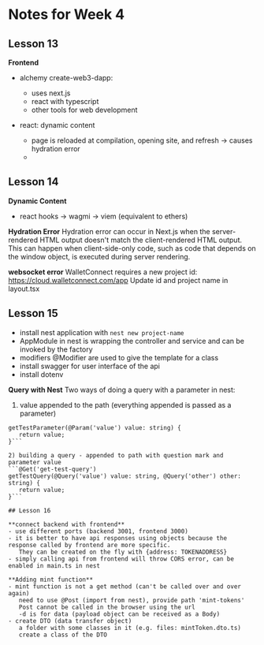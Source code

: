 # Notes for Week 4 #

## Lesson 13
**Frontend**
- alchemy create-web3-dapp:
   - uses next.js
   - react with typescript
   - other tools for web development

- react: dynamic content  
   - page is reloaded at compilation, opening site, and refresh -> causes hydration error
   - 

## Lesson 14
**Dynamic Content**
- react hooks -> wagmi -> viem (equivalent to ethers)


**Hydration Error**
Hydration error can occur in Next.js when the server-rendered HTML output doesn't match the client-rendered HTML output. This can happen when client-side-only code, such as code that depends on the window object, is executed during server rendering.

**websocket error**
WalletConnect requires a  new project id: https://cloud.walletconnect.com/app
Update id and project name in layout.tsx

## Lesson 15
- install nest application with ```nest new project-name```
- AppModule in nest is wrapping the controller and service and can be invoked by the factory
- modifiers @Modifier are used to give the template for a class
- install swagger for user interface of the api
- install dotenv

**Query with Nest**
Two ways of doing a query with a parameter in nest:

1) value appended to the path (everything appended is passed as a parameter)
```@Get('get-test-param/:value')
getTestParameter(@Param('value') value: string) {
   return value;
}```

2) building a query - appended to path with question mark and parameter value
```@Get('get-test-query')
getTestQuery(@Query('value') value: string, @Query('other') other: string) {
   return value;
}```

## Lesson 16

**connect backend with frontend**
- use different ports (backend 3001, frontend 3000)
- it is better to have api responses using objects because the response called by frontend are more specific.
   They can be created on the fly with {address: TOKENADDRESS}
- simply calling api from frontend will throw CORS error, can be enabled in main.ts in nest

**Adding mint function**
- mint function is not a get method (can't be called over and over again)
   need to use @Post (import from nest), provide path 'mint-tokens'
   Post cannot be called in the browser using the url
   -d is for data (payload object can be received as a Body)
- create DTO (data transfer object)
   a folder with some classes in it (e.g. files: mintToken.dto.ts)
   create a class of the DTO